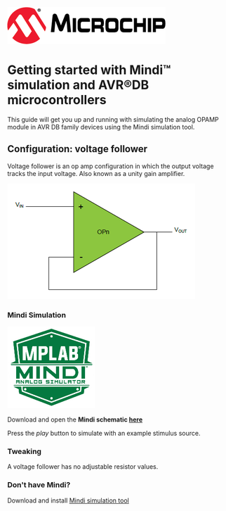 ![Microchip logo](images/microchip.png)
# Getting started with Mindi™ simulation and AVR®DB microcontrollers
This guide will get you up and running with simulating the analog OPAMP module in AVR DB family devices using the Mindi simulation tool.
## Configuration: voltage follower
Voltage follower is an op amp configuration in which the output voltage tracks the input voltage.  Also known as a unity gain amplifier.

![Voltage Follower](images/configuration.png)

### Mindi Simulation
![Mindi](images/mplab-mindi-analog-simulator.png)

Download and open the **Mindi schematic [here](https://github.com/microchip-pic-avr-examples/avrdb-opamp-mindi-voltage-follower/releases/latest)**


Press the _play_ button to simulate with an example stimulus source.

### Tweaking
A voltage follower has no adjustable resistor values.

### Don't have Mindi?
Download and install [Mindi simulation tool](https://www.microchip.com/mplab/mplab-mindi)

